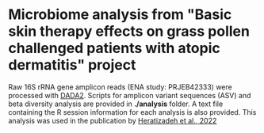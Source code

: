# Microbiome analysis from "Basic skin therapy effects on grass pollen challenged patients with atopic dermatitis" project

Raw 16S rRNA gene amplicon reads (ENA study: PRJEB42333) were processed with [DADA2](https://benjjneb.github.io/dada2/tutorial.html). Scripts for amplicon variant sequences (ASV) and beta diversity analysis are provided in **./analysis** folder. A text file containing the R session information for each analysis is also provided. This analysis was used in the publication by [Heratizadeh et al., 2022](https://doi.org/10.1111/jdv.17966)

